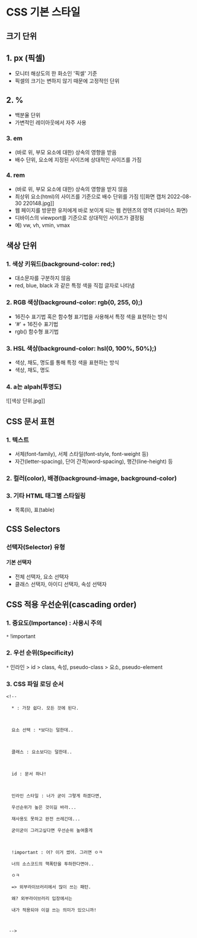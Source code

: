 # CSS 기본 스타일
## 크기 단위
## 1. px (픽셀)
- 모니터 해상도의 한 화소인 '픽셀' 기준
- 픽셀의 크기는 변하지 않기 때문에 고정적인 단위
## 2. %
- 백분율 단위
- 가변적인 레이아웃에서 자주 사용
### 3. em
- (바로 위, 부모 요소에 대한) 상속의 영향을 받음
- 배수 단위, 요소에 지정된 사이즈에 상대적인 사이즈를 가짐
### 4. rem
- (바로 위, 부모 요소에 대한) 상속의 영향을 받지 않음
- 최상위 요소(html)의 사이즈를 기준으로 배수 단위를 가짐
![[화면 캡처 2022-08-30 220148.jpg]]
- 웹 페이지를 방문한 유저에게 바로 보이게 되는 웹 컨텐츠의 영역 (디바이스 화면)
- 디바이스의 viewport를 기준으로 상대적인 사이즈가 결정됨
- 예) vw, vh, vmin, vmax

## 색상 단위
### 1. 색상 키워드(background-color: red;)
- 대소문자를 구분하지 않음
- red, blue, black 과 같은 특정 색을 직접 글자로 나타냄
### 2. RGB 색상(background-color: rgb(0, 255, 0);)
- 16진수 표기법 혹은 함수형 표기법을 사용해서 특정 색을 표현하는 방식
- ‘#’ + 16진수 표기법
- rgb() 함수형 표기법
### 3. HSL 색상(background-color: hsl(0, 100%, 50%);)
- 색상, 채도, 명도를 통해 특정 색을 표현하는 방식
- 색상, 채도, 명도
### 4. a는 alpah(투명도)
![[색상 단위.jpg]]

## CSS 문서 표현
### 1. 텍스트
- 서체(font-family), 서체 스타일(font-style, font-weight 등)
- 자간(letter-spacing), 단어 간격(word-spacing), 행간(line-height) 등
### 2. 컬러(color), 배경(background-image, background-color)
### 3. 기타 HTML 태그별 스타일링
- 목록(li), 표(table)

## CSS Selectors
### 선택자(Selector) 유형
#### 기본 선택자
- 전체 선택자, 요소 선택자
- 클래스 선택자, 아이디 선택자, 속성 선택자

## CSS 적용 우선순위(cascading order)
### 1. 중요도(Importance) : 사용시 주의
``*`` !important
### 2. 우선 순위(Specificity)
``*`` 인라인 > id > class, 속성, pseudo-class > 요소, pseudo-element
### 3. CSS 파일 로딩 순서
```
<!--

  * : 가장 쉽다. 모든 것에 된다.

  

  요소 선택 : *보다는 덜한데..

  

  클래스 : 요소보다는 덜한데..

  

  id : 문서 하나!

  

  인라인 스타일 : 너가 굳이 그렇게 하겠다면,

  우선순위가 높은 것이길 바라...

  재사용도 못하고 완전 쓰레긴데...

  굳이굳이 그러고싶다면 우선순위 높여줄게

  

  !important : 어? 이거 썼어. 그러면 ㅇㅋ

  너의 소스코드의 핵폭탄을 투하한다면야..

  ㅇㅋ

  => 외부라이브러리에서 많이 쓰는 패턴.

  왜? 외부라이브러리 입장에서는

  내가 적용되야 이걸 쓰는 의미가 있으니까!

  

 -->
```


